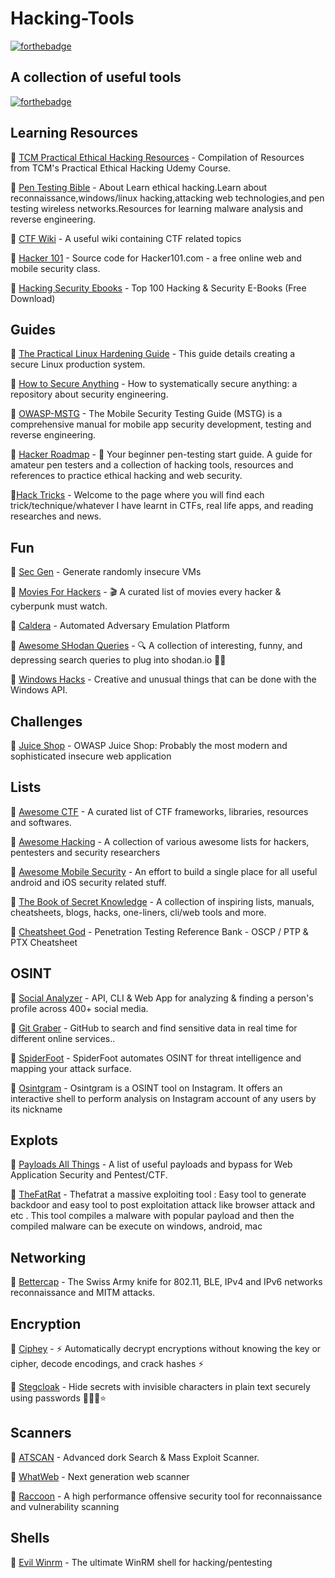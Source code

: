 # Hacking-Tools

[![forthebadge](https://forthebadge.com/images/badges/oooo-kill-em.svg)](https://forthebadge.com)




## A collection of useful tools

[![forthebadge](https://forthebadge.com/images/badges/built-with-grammas-recipe.svg)](https://forthebadge.com)


## Learning Resources

🔹 [TCM Practical Ethical Hacking Resources](https://github.com/TCM-Course-Resources/Practical-Ethical-Hacking-Resources) - Compilation of Resources from TCM's Practical Ethical Hacking Udemy Course.

🔹 [Pen Testing Bible](https://github.com/blaCCkHatHacEEkr/PENTESTING-BIBLE) - About
Learn ethical hacking.Learn about reconnaissance,windows/linux hacking,attacking web technologies,and pen testing wireless networks.Resources for learning malware analysis and reverse engineering.

🔹 [CTF Wiki](https://github.com/ctf-wiki/ctf-wiki) - A useful wiki containing CTF related topics

🔹 [Hacker 101](https://github.com/Hacker0x01/hacker101) - Source code for Hacker101.com - a free online web and mobile security class.

🔹 [Hacking Security Ebooks](https://github.com/yeahhub/Hacking-Security-Ebooks) - Top 100 Hacking & Security E-Books (Free Download)







## Guides

🔹 [The Practical Linux Hardening Guide](https://github.com/trimstray/the-practical-linux-hardening-guide) - This guide details creating a secure Linux production system.

🔹 [How to Secure Anything](https://github.com/veeral-patel/how-to-secure-anything) - How to systematically secure anything: a repository about security engineering.

🔹 [OWASP-MSTG](https://github.com/OWASP/owasp-mstg) - The Mobile Security Testing Guide (MSTG) is a comprehensive manual for mobile app security development, testing and reverse engineering.

🔹 [Hacker Roadmap](https://github.com/sundowndev/hacker-roadmap) - 📌 Your beginner pen-testing start guide. A guide for amateur pen testers and a collection of hacking tools, resources and references to practice ethical hacking and web security.

🔹[Hack Tricks](https://github.com/carlospolop/hacktricks) - Welcome to the page where you will find each trick/technique/whatever I have learnt in CTFs, real life apps, and reading researches and news.


## Fun

🔹 [Sec Gen](https://github.com/cliffe/SecGen) - Generate randomly insecure VMs

🔹 [Movies For Hackers](https://github.com/k4m4/movies-for-hackers) - 🎬 A curated list of movies every hacker & cyberpunk must watch.

🔹 [Caldera](https://github.com/mitre/caldera) - Automated Adversary Emulation Platform

🔹 [Awesome SHodan Queries](https://github.com/jakejarvis/awesome-shodan-queries) - 🔍 A collection of interesting, funny, and depressing search queries to plug into shodan.io 👩‍💻

🔹 [Windows Hacks](https://github.com/LazoCoder/Windows-Hacks) - Creative and unusual things that can be done with the Windows API.









## Challenges 

🔹 [Juice Shop](https://github.com/juice-shop/juice-shop) - OWASP Juice Shop: Probably the most modern and sophisticated insecure web application


## Lists

🔹 [Awesome CTF](https://github.com/apsdehal/awesome-ctf) - A curated list of CTF frameworks, libraries, resources and softwares.

🔹 [Awesome Hacking](https://github.com/Hack-with-Github/Awesome-Hacking) - A collection of various awesome lists for hackers, pentesters and security researchers



🔹 [Awesome Mobile Security](https://github.com/vaib25vicky/awesome-mobile-security) - An effort to build a single place for all useful android and iOS security related stuff.

🔹  [The Book of Secret Knowledge](https://github.com/trimstray/the-book-of-secret-knowledge) - A collection of inspiring lists, manuals, cheatsheets, blogs, hacks, one-liners, cli/web tools and more.
 
🔹 [Cheatsheet God](https://github.com/OlivierLaflamme/Cheatsheet-God) - Penetration Testing Reference Bank - OSCP / PTP & PTX Cheatsheet


## OSINT


🔹 [Social Analyzer](https://github.com/qeeqbox/social-analyzer) - API, CLI & Web App for analyzing & finding a person's profile across 400+ social media.

🔹 [Git Graber](https://github.com/hisxo/gitGraber) - GitHub to search and find sensitive data in real time for different online services..

🔹 [SpiderFoot](https://github.com/smicallef/spiderfoot) - SpiderFoot automates OSINT for threat intelligence and mapping your attack surface.

🔹 [Osintgram](https://github.com/Datalux/Osintgram) - Osintgram is a OSINT tool on Instagram. It offers an interactive shell to perform analysis on Instagram account of any users by its nickname





## Explots


🔹 [Payloads All Things](https://github.com/swisskyrepo/PayloadsAllTheThings) - A list of useful payloads and bypass for Web Application Security and Pentest/CTF.



🔹 [TheFatRat](https://github.com/screetsec/TheFatRat) - Thefatrat a massive exploiting tool : Easy tool to generate backdoor and easy tool to post exploitation attack like browser attack and etc . This tool compiles a malware with popular payload and then the compiled malware can be execute on windows, android, mac


## Networking
 
 🔹 [Bettercap](https://github.com/bettercap/bettercap) - The Swiss Army knife for 802.11, BLE, IPv4 and IPv6 networks reconnaissance and MITM attacks.

 ## Encryption
 
 🔹 [Ciphey](https://github.com/Ciphey/Ciphey) - ⚡ Automatically decrypt encryptions without knowing the key or cipher, decode encodings, and crack hashes ⚡
 
 🔹 [Stegcloak](https://github.com/KuroLabs/stegcloak) - Hide secrets with invisible characters in plain text securely using passwords 🧙🏻‍♂️⭐
 
 ## Scanners 
 
 
🔹 [ATSCAN](https://github.com/AlisamTechnology/ATSCAN) - Advanced dork Search & Mass Exploit Scanner.

🔹 [WhatWeb](https://github.com/urbanadventurer/WhatWeb) - Next generation web scanner

🔹 [Raccoon](https://github.com/evyatarmeged/Raccoon) - A high performance offensive security tool for reconnaissance and vulnerability scanning

## Shells

🔹 [Evil Winrm](https://github.com/Hackplayers/evil-winrm) - The ultimate WinRM shell for hacking/pentesting






